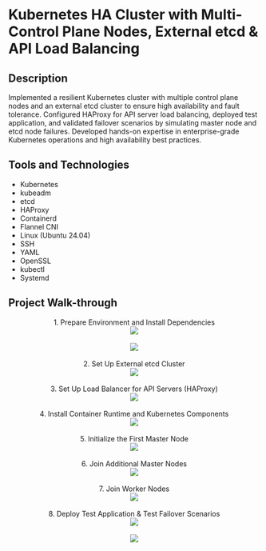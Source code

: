 <h1>Kubernetes HA Cluster with Multi-Control Plane Nodes, External etcd & API Load Balancing</h1>


<h2>Description</h2>
Implemented a resilient Kubernetes cluster with multiple control plane nodes and an external etcd cluster to ensure high availability and fault tolerance. Configured HAProxy for API server load balancing, deployed test application, and validated failover scenarios by simulating master node and etcd node failures. Developed hands-on expertise in enterprise-grade Kubernetes operations and high availability best practices. <br />


<h2>Tools and Technologies</h2>

- Kubernetes
- kubeadm
- etcd
- HAProxy
- Containerd
- Flannel CNI
- Linux (Ubuntu 24.04)
- SSH
- YAML
- OpenSSL
- kubectl
- Systemd

<h2>Project Walk-through</h2>

<p align="center">
1. Prepare Environment and Install Dependencies <br />
<img src="https://i.postimg.cc/QCC3rwDp/0.jpg"/>
<br />
<br />
<img src="https://i.postimg.cc/5yrM9g9D/1.jpg"/>
<br />
<br />
2. Set Up External etcd Cluster <br/>
<img src="https://i.postimg.cc/Y2D7xrN8/2.jpg" />
<br />
<br />
3. Set Up Load Balancer for API Servers (HAProxy) <br/>
<img src="https://i.postimg.cc/MGY2fqK7/3.jpg"/>
<br />
<br />
4. Install Container Runtime and Kubernetes Components <br/>
<img src="https://i.postimg.cc/8CNxS9Bj/4.jpg" />
<br />
<br />
5. Initialize the First Master Node <br/>
<img src="https://i.postimg.cc/MHMF5Sxr/5.jpg" />
<br />
<br />
6. Join Additional Master Nodes <br/>
<img src="https://i.postimg.cc/668Wg4pF/6.jpg" />
<br />
<br />
7. Join Worker Nodes <br/>
<img src="https://i.postimg.cc/ZRrc55bm/7.jpg" />
<br />
<br />
8. Deploy Test Application & Test Failover Scenarios  <br/>
<img src="https://i.postimg.cc/s2XWLPHb/8.jpg" />
<br />
<br />
<img src="https://i.postimg.cc/SNhM4bt6/9.jpg" />
<br />
<br />

</p>

